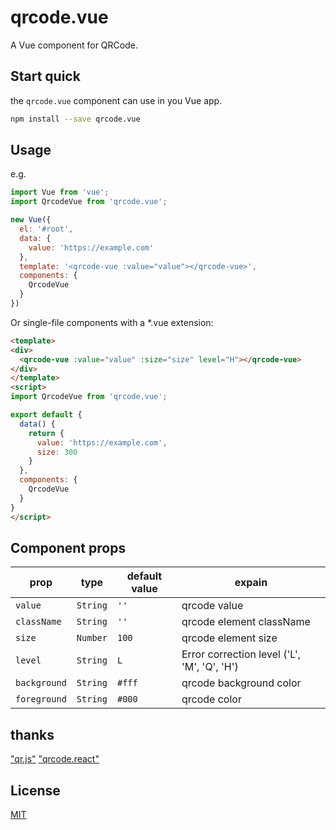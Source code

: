 # qrcode.vue
A Vue component for QRCode.

## Start quick
the `qrcode.vue` component can use in you Vue app.
```bash
npm install --save qrcode.vue
```

## Usage
e.g.
```javascript
import Vue from 'vue';
import QrcodeVue from 'qrcode.vue';

new Vue({
  el: '#root',
  data: {
    value: 'https://example.com'
  },
  template: '<qrcode-vue :value="value"></qrcode-vue>',
  components: {
    QrcodeVue
  }
})
```
Or single-file components with a *.vue extension:
```html
<template>
<div>
  <qrcode-vue :value="value" :size="size" level="H"></qrcode-vue>
</div>
</template>
<script>
import QrcodeVue from 'qrcode.vue';

export default {
  data() {
    return {
      value: 'https://example.com',
      size: 300
    }
  },
  components: {
    QrcodeVue
  }
}
</script>
```

## Component props

| prop | type | default value | expain |
|------|------|--------------|---------|
|`value`|`String`|`''`| qrcode value |
|`className`|`String`|`''`| qrcode element className |
|`size`|`Number`|`100`| qrcode element size |
|`level`|`String`|`L`| Error correction level ('L', 'M', 'Q', 'H') |
|`background`|`String`|`#fff`| qrcode background color|
|`foreground`|`String`|`#000`| qrcode color|

## thanks
["qr.js"](https://github.com/defunctzombie/qr.js) ["qrcode.react"](https://github.com/zpao/qrcode.react)

## License
[MIT](https://github.com/scopewu/qrcode.vue/blob/master/LICENSE)